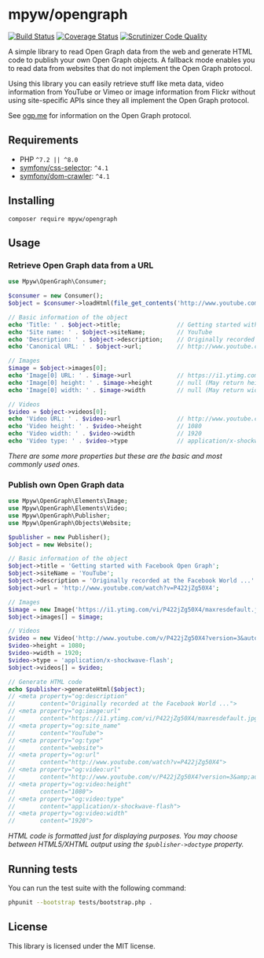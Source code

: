 # mpyw/opengraph

[![Build Status](https://github.com/mpyw/opengraph/actions/workflows/ci.yml/badge.svg)](https://github.com/mpyw/opengraph/actions) [![Coverage Status](https://coveralls.io/repos/github/mpyw/opengraph/badge.svg?branch=master)](https://coveralls.io/github/mpyw/opengraph?branch=master) [![Scrutinizer Code Quality](https://scrutinizer-ci.com/g/mpyw/opengraph/badges/quality-score.png?b=master)](https://scrutinizer-ci.com/g/mpyw/opengraph/?branch=master)

A simple library to read Open Graph data from the web and generate HTML code to publish your own Open Graph objects. A fallback mode enables you to read data from websites that do not implement the Open Graph protocol.

Using this library you can easily retrieve stuff like meta data, video information from YouTube or Vimeo or image information from Flickr without using site-specific APIs since they all implement the Open Graph protocol.

See [ogp.me](http://ogp.me) for information on the Open Graph protocol.

## Requirements

- PHP `^7.2 || ^8.0`
- [symfony/css-selector](https://github.com/symfony/CssSelector): `^4.1`
- [symfony/dom-crawler](https://github.com/symfony/DomCrawler): `^4.1`

## Installing

```
composer require mpyw/opengraph
```

## Usage

### Retrieve Open Graph data from a URL

```php
use Mpyw\OpenGraph\Consumer;

$consumer = new Consumer();
$object = $consumer->loadHtml(file_get_contents('http://www.youtube.com/watch?v=P422jZg50X4'));

// Basic information of the object
echo 'Title: ' . $object->title;                // Getting started with Facebook Open Graph
echo 'Site name: ' . $object->siteName;         // YouTube
echo 'Description: ' . $object->description;    // Originally recorded at the Facebook World ...
echo 'Canonical URL: ' . $object->url;          // http://www.youtube.com/watch?v=P422jZg50X4

// Images
$image = $object->images[0];
echo 'Image[0] URL: ' . $image->url             // https://i1.ytimg.com/vi/P422jZg50X4/maxresdefault.jpg
echo 'Image[0] height: ' . $image->height       // null (May return height in pixels on other pages)
echo 'Image[0] width: ' . $image->width         // null (May return width in pixels on other pages)

// Videos
$video = $object->videos[0];
echo 'Video URL: ' . $video->url                // http://www.youtube.com/v/P422jZg50X4?version=3&autohide=1
echo 'Video height: ' . $video->height          // 1080
echo 'Video width: ' . $video->width            // 1920
echo 'Video type: ' . $video->type              // application/x-shockwave-flash
```

_There are some more properties but these are the basic and most commonly used ones._

### Publish own Open Graph data

```php
use Mpyw\OpenGraph\Elements\Image;
use Mpyw\OpenGraph\Elements\Video;
use Mpyw\OpenGraph\Publisher;
use Mpyw\OpenGraph\Objects\Website;

$publisher = new Publisher();
$object = new Website();

// Basic information of the object
$object->title = 'Getting started with Facebook Open Graph';
$object->siteName = 'YouTube';
$object->description = 'Originally recorded at the Facebook World ...'
$object->url = 'http://www.youtube.com/watch?v=P422jZg50X4';

// Images
$image = new Image('https://i1.ytimg.com/vi/P422jZg50X4/maxresdefault.jpg');
$object->images[] = $image;

// Videos
$video = new Video('http://www.youtube.com/v/P422jZg50X4?version=3&autohide=1');
$video->height = 1080;
$video->width = 1920;
$video->type = 'application/x-shockwave-flash';
$object->videos[] = $video;

// Generate HTML code
echo $publisher->generateHtml($object);
// <meta property="og:description"
//       content="Originally recorded at the Facebook World ...">
// <meta property="og:image:url"
//       content="https://i1.ytimg.com/vi/P422jZg50X4/maxresdefault.jpg">
// <meta property="og:site_name"
//       content="YouTube">
// <meta property="og:type"
//       content="website">
// <meta property="og:url"
//       content="http://www.youtube.com/watch?v=P422jZg50X4">
// <meta property="og:video:url"
//       content="http://www.youtube.com/v/P422jZg50X4?version=3&amp;autohide=1">
// <meta property="og:video:height"
//       content="1080">
// <meta property="og:video:type"
//       content="application/x-shockwave-flash">
// <meta property="og:video:width"
//       content="1920">
```

_HTML code is formatted just for displaying purposes. You may choose between HTML5/XHTML output using the ```$publisher->doctype``` property._

## Running tests

You can run the test suite with the following command:

``` bash
phpunit --bootstrap tests/bootstrap.php .
``` 

## License

This library is licensed under the MIT license.
